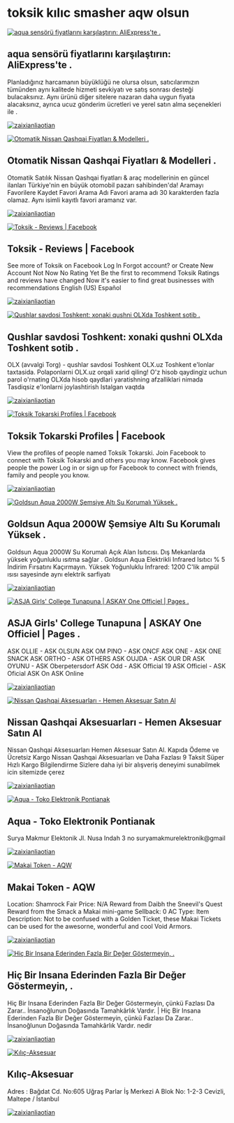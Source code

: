 # toksik kılıc smasher aqw olsun
<a href="https://mnn.zoosnet.net/LR/Chatpre.aspx?id=MNN94995150&p=https://topgrinding.com/" target="_blank">![aqua sensörü fiyatlarını karşılaştırın: AliExpress'te .](https://github.com/technlg/images/blob/main/42.jpg)</a>
## aqua sensörü fiyatlarını karşılaştırın: AliExpress'te .
Planladığınız harcamanın büyüklüğü ne olursa olsun, satıcılarımızın tümünden aynı kalitede hizmeti sevkiyatı ve satış sonrası desteği bulacaksınız. Aynı ürünü diğer sitelere nazaran daha uygun fiyata alacaksınız, ayrıca ucuz gönderim ücretleri ve yerel satın alma seçenekleri ile .
<a href="https://mnn.zoosnet.net/LR/Chatpre.aspx?id=MNN94995150&p=https://topgrinding.com/" target="_blank"><img src="https://github.com/technlg/images/raw/main/chat11.jpg" alt="zaixianliaotian"/></a><a href="//whatsapp.shibangsoft.com/WhatsApp.php" ><img src="https://github.com/technlg/images/raw/main/chat11.png" alt=""></a>
<a href="https://mnn.zoosnet.net/LR/Chatpre.aspx?id=MNN94995150&p=https://topgrinding.com/" target="_blank">![Otomatik Nissan Qashqai Fiyatları & Modelleri .](https://github.com/technlg/images/blob/main/42.jpg)</a>
## Otomatik Nissan Qashqai Fiyatları & Modelleri .
Otomatik Satılık Nissan Qashqai fiyatları & araç modellerinin en güncel ilanları Türkiye'nin en büyük otomobil pazarı sahibinden'da! Aramayı Favorilere Kaydet Favori Arama Adı Favori arama adı 30 karakterden fazla olamaz. Aynı isimli kayıtlı favori aramanız var.
<a href="https://mnn.zoosnet.net/LR/Chatpre.aspx?id=MNN94995150&p=https://topgrinding.com/" target="_blank"><img src="https://github.com/technlg/images/raw/main/chat11.jpg" alt="zaixianliaotian"/></a><a href="//whatsapp.shibangsoft.com/WhatsApp.php" ><img src="https://github.com/technlg/images/raw/main/chat11.png" alt=""></a>
<a href="https://mnn.zoosnet.net/LR/Chatpre.aspx?id=MNN94995150&p=https://topgrinding.com/" target="_blank">![Toksik - Reviews | Facebook](https://github.com/technlg/images/blob/main/32.jpg)</a>
## Toksik - Reviews | Facebook
See more of Toksik on Facebook Log In Forgot account? or Create New Account Not Now No Rating Yet Be the first to recommend Toksik Ratings and reviews have changed Now it's easier to find great businesses with recommendations English (US) Español 
<a href="https://mnn.zoosnet.net/LR/Chatpre.aspx?id=MNN94995150&p=https://topgrinding.com/" target="_blank"><img src="https://github.com/technlg/images/raw/main/chat11.jpg" alt="zaixianliaotian"/></a><a href="//whatsapp.shibangsoft.com/WhatsApp.php" ><img src="https://github.com/technlg/images/raw/main/chat11.png" alt=""></a>
<a href="https://mnn.zoosnet.net/LR/Chatpre.aspx?id=MNN94995150&p=https://topgrinding.com/" target="_blank">![Qushlar savdosi Toshkent: xonaki qushni OLXda Toshkent sotib .](https://github.com/technlg/images/blob/main/1.jpg)</a>
## Qushlar savdosi Toshkent: xonaki qushni OLXda Toshkent sotib .
OLX (avvalgi Torg) - qushlar savdosi Toshkent OLX.uz Toshkent e'lonlar taxtasida. Polaponlarni OLX.uz orqali xarid qiling! O'z hisob qaydingiz uchun parol o'rnating OLXda hisob qaydlari yaratishning afzalliklari nimada Tasdiqsiz e'lonlarni joylashtirish Istalgan vaqtda
<a href="https://mnn.zoosnet.net/LR/Chatpre.aspx?id=MNN94995150&p=https://topgrinding.com/" target="_blank"><img src="https://github.com/technlg/images/raw/main/chat11.jpg" alt="zaixianliaotian"/></a><a href="//whatsapp.shibangsoft.com/WhatsApp.php" ><img src="https://github.com/technlg/images/raw/main/chat11.png" alt=""></a>
<a href="https://mnn.zoosnet.net/LR/Chatpre.aspx?id=MNN94995150&p=https://topgrinding.com/" target="_blank">![Toksik Tokarski Profiles | Facebook](https://github.com/technlg/images/blob/main/58.jpg)</a>
## Toksik Tokarski Profiles | Facebook
View the profiles of people named Toksik Tokarski. Join Facebook to connect with Toksik Tokarski and others you may know. Facebook gives people the power Log in or sign up for Facebook to connect with friends, family and people you know.
<a href="https://mnn.zoosnet.net/LR/Chatpre.aspx?id=MNN94995150&p=https://topgrinding.com/" target="_blank"><img src="https://github.com/technlg/images/raw/main/chat11.jpg" alt="zaixianliaotian"/></a><a href="//whatsapp.shibangsoft.com/WhatsApp.php" ><img src="https://github.com/technlg/images/raw/main/chat11.png" alt=""></a>
<a href="https://mnn.zoosnet.net/LR/Chatpre.aspx?id=MNN94995150&p=https://topgrinding.com/" target="_blank">![Goldsun Aqua 2000W Şemsiye Altı Su Korumalı Yüksek .](https://github.com/technlg/images/blob/main/2.jpg)</a>
## Goldsun Aqua 2000W Şemsiye Altı Su Korumalı Yüksek .
Goldsun Aqua 2000W Su Korumalı Açık Alan Isıtıcısı. Dış Mekanlarda yüksek yoğunluklu ısıtma sağlar . Goldsun Aqua Elektrikli Infrared Isıtıcı % 5 İndirim Fırsatını Kaçırmayın.  Yüksek Yoğunluklu İnfrared: 1200 C'lik ampül ısısı sayesinde aynı elektrik sarfiyatı 
<a href="https://mnn.zoosnet.net/LR/Chatpre.aspx?id=MNN94995150&p=https://topgrinding.com/" target="_blank"><img src="https://github.com/technlg/images/raw/main/chat11.jpg" alt="zaixianliaotian"/></a><a href="//whatsapp.shibangsoft.com/WhatsApp.php" ><img src="https://github.com/technlg/images/raw/main/chat11.png" alt=""></a>
<a href="https://mnn.zoosnet.net/LR/Chatpre.aspx?id=MNN94995150&p=https://topgrinding.com/" target="_blank">![ASJA Girls' College Tunapuna | ASKAY One Officiel | Pages .](https://github.com/technlg/images/blob/main/21.jpg)</a>
## ASJA Girls' College Tunapuna | ASKAY One Officiel | Pages .
ASK OLLIE - ASK OLSUN ASK OM PINO - ASK ONCF ASK ONE - ASK ONE SNACK ASK ORTHO - ASK OTHERS ASK OUJDA - ASK OUR DR ASK OYUNU - ASK Oberpetersdorf ASK Odd - ASK Official 19 ASK Officiel - ASK Oficial ASK On ASK Online
<a href="https://mnn.zoosnet.net/LR/Chatpre.aspx?id=MNN94995150&p=https://topgrinding.com/" target="_blank"><img src="https://github.com/technlg/images/raw/main/chat11.jpg" alt="zaixianliaotian"/></a><a href="//whatsapp.shibangsoft.com/WhatsApp.php" ><img src="https://github.com/technlg/images/raw/main/chat11.png" alt=""></a>
<a href="https://mnn.zoosnet.net/LR/Chatpre.aspx?id=MNN94995150&p=https://topgrinding.com/" target="_blank">![Nissan Qashqai Aksesuarları - Hemen Aksesuar Satın Al](https://github.com/technlg/images/blob/main/9.jpg)</a>
## Nissan Qashqai Aksesuarları - Hemen Aksesuar Satın Al
Nissan Qashqai Aksesuarları Hemen Aksesuar Satın Al. Kapıda Ödeme ve Ücretsiz Kargo Nissan Qashqai Aksesuarları ve Daha Fazlası 9 Taksit Süper Hızlı Kargo Bilgilendirme Sizlere daha iyi bir alışveriş deneyimi sunabilmek icin sitemizde çerez 
<a href="https://mnn.zoosnet.net/LR/Chatpre.aspx?id=MNN94995150&p=https://topgrinding.com/" target="_blank"><img src="https://github.com/technlg/images/raw/main/chat11.jpg" alt="zaixianliaotian"/></a><a href="//whatsapp.shibangsoft.com/WhatsApp.php" ><img src="https://github.com/technlg/images/raw/main/chat11.png" alt=""></a>
<a href="https://mnn.zoosnet.net/LR/Chatpre.aspx?id=MNN94995150&p=https://topgrinding.com/" target="_blank">![Aqua - Toko Elektronik Pontianak](https://github.com/technlg/images/blob/main/46.jpg)</a>
## Aqua - Toko Elektronik Pontianak
Surya Makmur Elektonik Jl. Nusa Indah 3 no suryamakmurelektronik@gmail
<a href="https://mnn.zoosnet.net/LR/Chatpre.aspx?id=MNN94995150&p=https://topgrinding.com/" target="_blank"><img src="https://github.com/technlg/images/raw/main/chat11.jpg" alt="zaixianliaotian"/></a><a href="//whatsapp.shibangsoft.com/WhatsApp.php" ><img src="https://github.com/technlg/images/raw/main/chat11.png" alt=""></a>
<a href="https://mnn.zoosnet.net/LR/Chatpre.aspx?id=MNN94995150&p=https://topgrinding.com/" target="_blank">![Makai Token - AQW](https://github.com/technlg/images/blob/main/56.jpg)</a>
## Makai Token - AQW
Location: Shamrock Fair Price: N/A Reward from Daibh the Sneevil's Quest Reward from the Smack a Makai mini-game Sellback: 0 AC Type: Item Description: Not to be confused with a Golden Ticket, these Makai Tickets can be used for the awesorne, wonderful and cool Void Armors.
<a href="https://mnn.zoosnet.net/LR/Chatpre.aspx?id=MNN94995150&p=https://topgrinding.com/" target="_blank"><img src="https://github.com/technlg/images/raw/main/chat11.jpg" alt="zaixianliaotian"/></a><a href="//whatsapp.shibangsoft.com/WhatsApp.php" ><img src="https://github.com/technlg/images/raw/main/chat11.png" alt=""></a>
<a href="https://mnn.zoosnet.net/LR/Chatpre.aspx?id=MNN94995150&p=https://topgrinding.com/" target="_blank">![Hiç Bir Insana Ederinden Fazla Bir Değer Göstermeyin, .](https://github.com/technlg/images/blob/main/12.jpg)</a>
## Hiç Bir Insana Ederinden Fazla Bir Değer Göstermeyin, .
Hiç Bir Insana Ederinden Fazla Bir Değer Göstermeyin, çünkü Fazlası Da Zarar.. İnsanoğlunun Doğasında Tamahkârlık Vardır. | Hiç Bir Insana Ederinden Fazla Bir Değer Göstermeyin, çünkü Fazlası Da Zarar.. İnsanoğlunun Doğasında Tamahkârlık Vardır. nedir 
<a href="https://mnn.zoosnet.net/LR/Chatpre.aspx?id=MNN94995150&p=https://topgrinding.com/" target="_blank"><img src="https://github.com/technlg/images/raw/main/chat11.jpg" alt="zaixianliaotian"/></a><a href="//whatsapp.shibangsoft.com/WhatsApp.php" ><img src="https://github.com/technlg/images/raw/main/chat11.png" alt=""></a>
<a href="https://mnn.zoosnet.net/LR/Chatpre.aspx?id=MNN94995150&p=https://topgrinding.com/" target="_blank">![Kılıç-Aksesuar](https://github.com/technlg/images/blob/main/26.jpg)</a>
## Kılıç-Aksesuar
Adres : Bağdat Cd. No:605 Uğraş Parlar İş Merkezi A Blok No: 1-2-3 Cevizli, Maltepe / İstanbul
<a href="https://mnn.zoosnet.net/LR/Chatpre.aspx?id=MNN94995150&p=https://topgrinding.com/" target="_blank"><img src="https://github.com/technlg/images/raw/main/chat11.jpg" alt="zaixianliaotian"/></a><a href="//whatsapp.shibangsoft.com/WhatsApp.php" ><img src="https://github.com/technlg/images/raw/main/chat11.png" alt=""></a>
